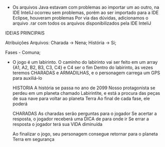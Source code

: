 - Os arquivos Java estavam com problemas ao importar um ao outro, na IDE InteliJ ocorreu sem problemas, porém ao ser importado para a IDE Eclipse, houveram problemas
Por via das dúvidas, adicionamos o arquivo .rar com todos os arquivos disponibilizados pela IDE InteliJ

IDEIAS PRINCIPAIS

Atribuições
Arquivos:
  Charada -> Nena;
  História -> Si;
  
  Fases - Comuna;
  
  


- O jogo é um labirinto.
  O caminho do labirinto vai ser feito em um array {A1, A2, B2, B3, C3, C4} e C4 ser o fim
  Dentro do labirinto, às vezes teremos CHARADAS e ARMADILHAS, e o personagem carrega um GPS para auxiliá-lo
  
  
  HISTORIA
    A história se passa no ano de 2099
    Nosso protagonista se perdeu em um planeta chamado Labirintite, e está a procura das peças de sua nave para voltar ao planeta Terra
    Ao final de cada fase, ele poderá 
  
  
  CHARADAS
    As charadas serão perguntas para o jogador
    Se acertar a resposta, o jogador receberá uma DICA de para onde ir
    Se errar a resposta o jogador terá sua VIDA diminuída
    
  
  Ao finalizar o jogo, seu personagem consegue retornar para o planeta Terra em segurança
